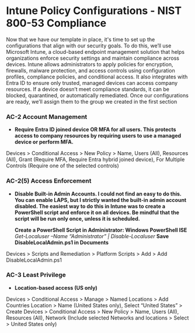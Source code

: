 # Intune Policy Configurations - NIST 800-53 Compliance

Now that we have our template in place, it's time to set up the configurations that align with our security goals. To do this, we’ll use Microsoft Intune, a cloud-based endpoint management solution that helps organizations enforce security settings and maintain compliance across devices. Intune allows administrators to apply policies for encryption, firewalls, malware protection, and access controls using configuration profiles, compliance policies, and conditional access. It also integrates with Entra ID to ensure only trusted, managed devices can access company resources. If a device doesn’t meet compliance standards, it can be blocked, quarantined, or automatically remediated. Once our configurations are ready, we’ll assign them to the group we created in the first section


### **AC-2 Account Management**
- ****Require Entra ID joined device OR MFA for all users. This protects access to company resources by requiring users to use a managed device or perform MFA.****   

Devices > Conditional Access > New Policy > Name, Users (All), Resources (All), Grant (Require MFA, Require Entra hybrid joined device), For Multiple Controls (Require one of the selected controls)

### **AC-2(5) Access Enforcement**  

- ****Disable Built-in Admin Accounts. I could not find an easy to do this. You can enable LAPS, but I strictly wanted the built-in admin account disabled. The easiest way to do this in Intune was to create a PowerShell script and enforce it on all devices. Be mindful that the script will be run only once, unless it is scheduled.****
   
    ****Create a PowerShell Script in Administrator: Windows PowerShell ISE****  
          *Get-Localuser –Name “Administrator” | Disable-Localuser*
    ****Save DisableLocalAdmin.ps1 in Documents****  

Devices > Scripts and Remediation > Platform Scripts > Add > Add DisableLocalAdmin.ps1 

### **AC-3 Least Privilege**  

- ****Location-based access (US only)****

Devices > Conditional Access > Manage > Named Locations > Add Countries Location > Name (United States only), Select “United States” > Create 
Devices > Conditional Access > New Policy > Name, Users (All), Resources (All), Network (Include selected Networks and locations > Select > United States only) 

